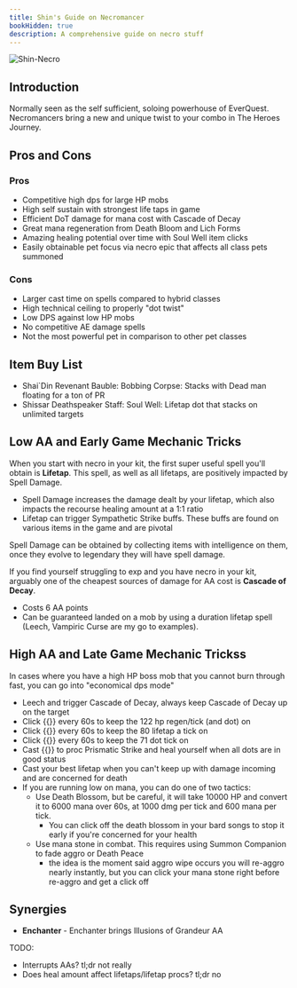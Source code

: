 ```yaml
---
title: Shin's Guide on Necromancer
bookHidden: true
description: A comprehensive guide on necro stuff
---
```


![Shin-Necro](/images/guides/shin-necro.webp)

## Introduction

Normally seen as the self sufficient, soloing powerhouse of EverQuest. Necromancers bring a new and unique twist to your combo in The Heroes Journey.


## Pros and Cons

### Pros

- Competitive high dps for large HP mobs
- High self sustain with strongest life taps in game
- Efficient DoT damage for mana cost with Cascade of Decay
- Great mana regeneration from Death Bloom and Lich Forms
- Amazing healing potential over time with Soul Well item clicks
- Easily obtainable pet focus via necro epic that affects all class pets summoned

### Cons

- Larger cast time on spells compared to hybrid classes
- High technical ceiling to properly "dot twist"
- Low DPS against low HP mobs
- No competitive AE damage spells
- Not the most powerful pet in comparison to other pet classes

## Item Buy List

- Shai`Din Revenant Bauble: Bobbing Corpse: Stacks with Dead man floating for a ton of PR
- Shissar Deathspeaker Staff: Soul Well: Lifetap dot that stacks on unlimited targets


## Low AA and Early Game Mechanic Tricks

When you start with necro in your kit, the first super useful spell you'll obtain is **Lifetap**. This spell, as well as all lifetaps, are positively impacted by Spell Damage.
- Spell Damage increases the damage dealt by your lifetap, which also impacts the recourse healing amount at a 1:1 ratio
- Lifetap can trigger Sympathetic Strike buffs. These buffs are found on various items in the game and are pivotal

Spell Damage can be obtained by collecting items with intelligence on them, once they evolve to legendary they will have spell damage.

If you find yourself struggling to exp and you have necro in your kit, arguably one of the cheapest sources of damage for AA cost is **Cascade of Decay**.
- Costs 6 AA points
- Can be guaranteed landed on a mob by using a duration lifetap spell (Leech, Vampiric Curse are my go to examples).



## High AA and Late Game  Mechanic Trickss

In cases where you have a high HP boss mob that you cannot burn through fast, you can go into "economical dps mode"

- Leech and trigger Cascade of Decay, always keep Cascade of Decay up on the target
- Click {{<item id="2048043" name="Demi Lich Skullcap">}} every 60s to keep the 122 hp regen/tick (and dot) on
- Click {{<item id="2024640" name="Shissar Deathspeaker Staff">}} every 60s to keep the 80 lifetap a tick on
- Click {{<item id="2048044" name="Elder Spiritist's Vambraces">}} every 60s to keep the 71 dot tick on
- Cast {{<spell id="" name="Lifespike">}} to proc Prismatic Strike and heal yourself when all dots are in good status
- Cast your best lifetap when you can't keep up with damage incoming and are concerned for death
- If you are running low on mana, you can do one of two tactics:
    - Use Death Blossom, but be careful, it will take 10000 HP and convert it to 6000 mana over 60s, at 1000 dmg per tick and 600 mana per tick.
        - You can click off the death blossom in your bard songs to stop it early if you're concerned for your health
    - Use mana stone in combat. This requires using Summon Companion to fade aggro or Death Peace
        - the idea is the moment said aggro wipe occurs you will re-aggro nearly instantly, but you can click your mana stone right before re-aggro and get a click off




## Synergies

- **Enchanter** - Enchanter brings Illusions of Grandeur AA


TODO:
- Interrupts AAs? tl;dr not really
- Does heal amount affect lifetaps/lifetap procs? tl;dr no